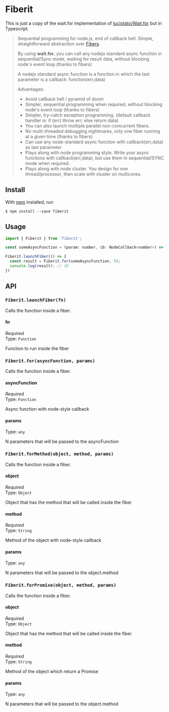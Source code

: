 # Fiberit

This is just a copy of the wait.for implementation of [luciotato/Wait.for](https://github.com/luciotato/waitfor) but in Typescript.

> Sequential programming for node.js, end of callback hell.
 > Simple, straightforward abstraction over [Fibers](https://github.com/laverdet/node-fibers).
> 
> By using **wait.for**, you can call any nodejs standard async function in sequential/Sync mode, waiting for result data, 
> without blocking node's event loop (thanks to fibers)
> 
> A nodejs standard async function is a function in which the last parameter is a callback: function(err,data)
> 
> Advantages:
> * Avoid callback hell / pyramid of doom
> * Simpler, sequential programming when required, without blocking node's event loop (thanks to fibers)
> * Simpler, try-catch exception programming. (default callback handler is: if (err) throw err; else return data)
> * You can also launch multiple parallel non-concurrent fibers.
> * No multi-threaded debugging nightmares, only one fiber running at a given time (thanks to fibers)
> * Can use any node-standard async function with callback(err,data) as last parameter.
> * Plays along with node programming style. Write your async functions with callback(err,data), but use them in sequential/SYNC mode when required.
> * Plays along with node cluster. You design for one thread/processor, then scale with cluster on multicores.


## Install

With [npm](https://npmjs.org/) installed, run

    $ npm install --save fiberit

## Usage

```js
import { Fiberit } from 'fiberit';

const someAsyncFunction = (param: number, cb: NodeCallback<number>) => setTimeout(() => cb(null, param * 2), 100);

Fiberit.launchFiber(() => {
  const result = Fiberit.for(someAsyncFunction, 5);
  console.log(result); // 10
})
```

## API

### `Fiberit.launchFiber(fn)`

Calls the function inside a fiber.

#### fn

*Required*<br>
Type: `Function`

Function to run inside the fiber


### `Fiberit.for(asyncFunction, params)`

Calls the function inside a fiber.

#### asyncFunction

*Required*<br>
Type: `Function`

Async function with node-style callback

#### params

Type: `any`

N parameters that will be passed to the asyncFunction

### `Fiberit.forMethod(object, method, params)`

Calls the function inside a fiber.

#### object

*Required*<br>
Type: `Object`

Object that has the method that will be called inside the fiber

#### method

*Required*<br>
Type: `String`

Method of the object with node-style callback

#### params

Type: `any`

N parameters that will be passed to the object.method


### `Fiberit.forPromise(object, method, params)`

Calls the function inside a fiber.

#### object

*Required*<br>
Type: `Object`

Object that has the method that will be called inside the fiber

#### method

*Required*<br>
Type: `String`

Method of the object which return a Promise

#### params

Type: `any`

N parameters that will be passed to the object.method


